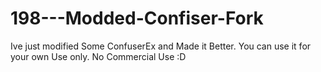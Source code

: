 # 198---Modded-Confiser-Fork
Ive just modified Some ConfuserEx and Made it Better. You can use it for your own Use only. No Commercial Use :D
